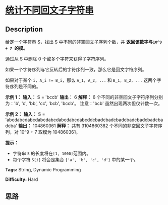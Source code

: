 # [统计不同回文子字符串][title]

## Description

给定一个字符串 S，找出 S 中不同的非空回文子序列个数，并 **返回该数字与`10^9 + 7 `的模。**

通过从 S 中删除 0 个或多个字符来获得子字符序列。

如果一个字符序列与它反转后的字符序列一致，那么它是回文字符序列。

如果对于某个  `i`，`A_i != B_i`，那么 `A_1, A_2, ...` 和 `B_1, B_2, ...` 这两个字符序列是不同的。



**示例 1：**
            **输入：**    S = 'bccb'    **输出：** 6    **解释：**    6 个不同的非空回文子字符序列分别为：'b', 'c', 'bb', 'cc', 'bcb', 'bccb'。    注意：'bcb' 虽然出现两次但仅计数一次。    

**示例 2：**
            **输入：**    S = 'abcdabcdabcdabcdabcdabcdabcdabcddcbadcbadcbadcbadcbadcbadcbadcba'    **输出：** 104860361    **解释：**    共有 3104860382 个不同的非空回文子字符序列，对 10^9 + 7 取模为 104860361。    



**提示：**

  * 字符串 `S` 的长度将在`[1, 1000]`范围内。
  * 每个字符 `S[i]` 将会是集合 `{'a', 'b', 'c', 'd'}` 中的某一个。




**Tags:** String, Dynamic Programming

**Difficulty:** Hard

## 思路

[title]: https://leetcode-cn.com/problems/count-different-palindromic-subsequences
